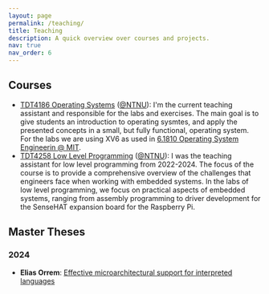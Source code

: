 ```yaml
---
layout: page
permalink: /teaching/
title: Teaching
description: A quick overview over courses and projects.
nav: true
nav_order: 6
---
```


## Courses

* [TDT4186 Operating Systems](https://www.ntnu.edu/studies/courses/TDT4186/2021#tab=omEmnet) ([@NTNU](https://www.ntnu.edu/)): I'm the current teaching assistant and responsible for the labs and exercises. The main goal is to give students an introduction to operating sysmtes, and apply the presented concepts in a small, but fully functional, operating system. For the labs we are using XV6 as used in [6.1810 Operating System Engineerin @ MIT](https://pdos.csail.mit.edu/6.828/2024/index.html).
* [TDT4258 Low Level Programming](https://www.ntnu.edu/studies/courses/TDT4258#tab=omEmnet) ([@NTNU](https://www.ntnu.edu/)): I was the teaching assistant for low level programming from 2022-2024. The focus of the course is to provide a comprehensive overview of the challenges that engineers face when working with embedded systems. In the labs of low level programming, we focus on practical aspects of embedded systems, ranging from assembly programming to driver development for the SenseHAT expansion board for the Raspberry Pi.

## Master Theses

### 2024
* __Elias Orrem__: [Effective microarchitectural support for interpreted languages](https://app.cristin.no/results/show.jsf?id=2304317)


[//]: # (For now, this page is assumed to be a static description of your courses. You can convert it to a collection similar to `_projects/` so that you can have a dedicated page for each course.)

[//]: # (Organize your courses by years, topics, or universities, however you like!)
